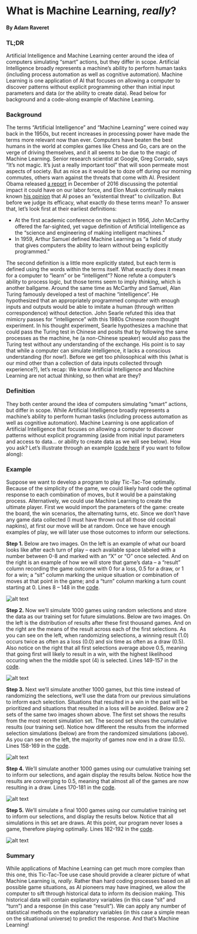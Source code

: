 # What is Machine Learning, *really*?
#### By Adam Raveret

### TL;DR
Artificial Intelligence and Machine Learning center around the idea of computers simulating “smart” actions, but they differ in scope. Artificial Intelligence broadly represents a machine’s ability to perform human tasks (including process automation as well as cognitive automation). Machine Learning is one application of AI that focuses on allowing a computer to discover patterns without explicit programming other than initial input parameters and data (or the ability to create data). Read below for background and a code-along example of Machine Learning.

### Background 
The terms “Artificial Intelligence” and “Machine Learning” were coined way back in the 1950s, but recent increases in processing power have made the terms more relevant now than ever. Computers have beaten the best humans in the world at complex games like Chess and Go, cars are on the verge of driving themselves, and it all seems to be due to the magic of Machine Learning. Senior research scientist at Google, Greg Corrado, says “It’s not magic. It’s just a really important tool” that will soon permeate most aspects of society. But as nice as it would be to doze off during our morning commutes, others warn against the threats that come with AI. President Obama released [a report](https://www.whitehouse.gov/sites/whitehouse.gov/files/images/EMBARGOED%20AI%20Economy%20Report.pdf) in December of 2016 discussing the potential impact it could have on our labor force, and Elon Musk continually makes known [his opinion](https://www.google.com/search?q=Elon+Musk+artificial+intelligence+existential+threat) that AI poses an “existential threat” to civilization. But before we judge its efficacy, what exactly do these terms mean?
To answer that, let’s look first at their earliest definitions:
- At the first academic conference on the subject in 1956, John McCarthy offered the far-sighted, yet vague definition of Artificial Intelligence as the “science and engineering of making intelligent machines.” 
- In 1959, Arthur Samuel defined Machine Learning as “a field of study that gives computers the ability to learn without being explicitly programmed.” 

The second definition is a little more explicitly stated, but each term is defined using the words within the terms itself. What exactly does it mean for a computer to “learn” or be “intelligent”? None refute a computer’s ability to process logic, but those terms seem to imply *thinking*, which is another ballgame. Around the same time as McCarthy and Samuel, Alan Turing famously developed a test of machine “intelligence”. He hypothesized that an appropriately programmed computer with enough inputs and outputs would be able to imitate a human (through written correspondence) without detection. John Searle refuted this idea that mimicry passes for “intelligence” with this 1980s Chinese room thought experiment. In his thought experiment, Searle hypothesizes a machine that could pass the Turing test in Chinese and posits that by following the same processes as the machine, he (a non-Chinese speaker) would also pass the Turing test without any understanding of the exchange. His point is to say that while a computer can simulate intelligence, it lacks a conscious understanding (for now!). Before we get too philosophical with this (what is our mind other than a collection of data inputs collected through experience?), let’s recap: We know Artificial Intelligence and Machine Learning are not actual *thinking*, so then what are they? 

### Definition
They both center around the idea of computers simulating “smart” actions, but differ in scope. While Artificial Intelligence broadly represents a machine’s ability to perform human tasks (including process automation as well as cognitive automation). Machine Learning is one application of Artificial Intelligence that focuses on allowing a computer to discover patterns without explicit programming (aside from initial input parameters and access to data… or ability to create data as we will see below). How you ask? Let’s illustrate through an example ([code here](https://github.com/araveret/tic_tac_toe_sim/blob/master/tic_tac_toe_sim.py) if you want to follow along):

### Example
Suppose we want to develop a program to play Tic-Tac-Toe optimally. Because of the simplicity of the game, we could likely hard code the optimal response to each combination of moves, but it would be a painstaking process. Alternatively, we could use Machine Learning to create the ultimate player. First we would import the parameters of the game: create the board, the win scenarios, the alternating turns, etc. Since we don’t have any game data collected (I must have thrown out all those old cocktail napkins), at first our move will be at random. Once we have enough examples of play, we will later use those outcomes to inform our selections. 

**Step 1.** Below are two images. On the left is an example of what our board looks like after each turn of play – each available space labeled with a number between 0-8 and marked with an “X” or “O” once selected. And on the right is an example of how we will store that game’s data – a “result” column recording the game outcome with 0 for a loss, 0.5 for a draw, or 1 for a win; a “sit” column marking the unique situation or combination of moves at that point in the game; and a “turn” column marking a turn count starting at 0. Lines 8 – 148 in the [code](https://github.com/araveret/tic_tac_toe_sim/blob/master/tic_tac_toe_sim.py).

![alt text](https://github.com/araveret/tic_tac_toe_sim/blob/master/images/image1.png "Step 1 Image")
 
**Step 2.** Now we’ll simulate 1000 games using random selections and store the data as our training set for future simulations. Below are two images. On the left is the distribution of results after these first thousand games. And on the right are the means of the result across each of the first selections. As you can see on the left, when randomizing selections, a winning result (1.0) occurs twice as often as a loss (0.0) and six time as often as a draw (0.5). Also notice on the right that all first selections average above 0.5, meaning that going first will likely to result in a win, with the highest likelihood occuring when the the middle spot (4) is selected. Lines 149-157 in the [code](https://github.com/araveret/tic_tac_toe_sim/blob/master/tic_tac_toe_sim.py).

![alt text](https://github.com/araveret/tic_tac_toe_sim/blob/master/images/image2.png "Step 2 Image")
 
**Step 3.** Next we’ll simulate another 1000 games, but this time instead of randomizing the selections, we’ll use the data from our previous simulations to inform each selection. Situations that resulted in a win in the past will be prioritized and situations that resulted in a loss will be avoided. Below are 2 sets of the same two images shown above. The first set shows the results from the most recent simulation set. The second set shows the cumulative results (our training set).  Notice how different the results from the informed selection simulations (below) are from the randomized simulations (above). As you can see on the left, the majority of games now end in a draw (0.5). Lines 158-169 in the [code](https://github.com/araveret/tic_tac_toe_sim/blob/master/tic_tac_toe_sim.py). 

![alt text](https://github.com/araveret/tic_tac_toe_sim/blob/master/images/image3.png "Step 3 Image")
 
**Step 4.** We’ll simulate another 1000 games using our cumulative training set to inform our selections, and again display the results below. Notice how the results are converging to 0.5, meaning that almost all of the games are now resulting in a draw. Lines 170-181 in the [code](https://github.com/araveret/tic_tac_toe_sim/blob/master/tic_tac_toe_sim.py).

![alt text](https://github.com/araveret/tic_tac_toe_sim/blob/master/images/image4.png "Step 4 Image")
 
**Step 5.** We’ll simulate a final 1000 games using our cumulative training set to inform our selections, and display the results below. Notice that all simulations in this set are draws. At this point, our program never loses a game, therefore playing optimally. Lines 182-192 in the [code](https://github.com/araveret/tic_tac_toe_sim/blob/master/tic_tac_toe_sim.py).

![alt text](https://github.com/araveret/tic_tac_toe_sim/blob/master/images/image5.png "Step 5 Image")
 
### Summary
While applications of Machine Learning can get much more complex than this one, this Tic-Tac-Toe use case should provide a clearer picture of what Machine Learning is, *really*. Rather than hard coding processes based on all possible game situations, as AI pioneers may have imagined, we allow the computer to sift through historical data to inform its decision making. This historical data will contain explanatory variables (in this case “sit” and “turn”) and a response (in this case “result”). We can apply any number of statistical methods on the explanatory variables (in this case a simple mean on the situational universe) to predict the response. And that’s Machine Learning!
